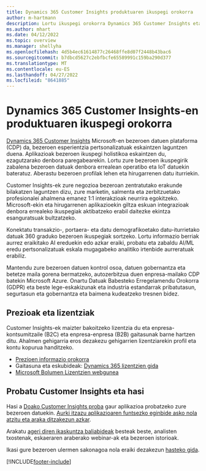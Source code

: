 ```yaml
---
title: Dynamics 365 Customer Insights produktuaren ikuspegi orokorra
author: m-hartmann
description: Lortu ikuspegi orokorra Dynamics 365 Customer Insights eta bere ezaugarri nagusiak.
ms.author: mhart
ms.date: 04/12/2022
ms.topic: overview
ms.manager: shellyha
ms.openlocfilehash: 4d5b4ec61614877c26468ffe8d07f2448b43bac6
ms.sourcegitcommit: b7dbcd5627c2ebfbcfe65589991c159ba290d377
ms.translationtype: MT
ms.contentlocale: eu-ES
ms.lasthandoff: 04/27/2022
ms.locfileid: "8641885"
---
```

# <a name="product-overview-for-dynamics-365-customer-insights"></a>Dynamics 365 Customer Insights-en produktuaren ikuspegi orokorra

[Dynamics 365 Customer Insights](https://dynamics.microsoft.com/ai/customer-insights/) Microsoft-en bezeroen datuen plataforma (CDP) da, bezeroen esperientzia pertsonalizatuak eskaintzen laguntzen duena. Aplikazioak bezeroen ikuspegi holistikoa eskaintzen du, ezagutzarako denbora paregabearekin. Lortu zure bezeroen ikuspegirik zabalena bezeroen datuak denbora errealean operatibo eta IoT datuekin bateratuz. Aberastu bezeroen profilak lehen eta hirugarrenen datu iturriekin. 

Customer Insights-ek zure negozioa bezeroan zentratutako erakunde bilakatzen laguntzen dizu, zure marketin, salmenta eta zerbitzuetako profesionalei ahalmena emanez 1:1 interakzioak neurrira egokitzeko. Microsoft-ekin eta hirugarrenen aplikazioekin giltza eskuan integrazioak denbora errealeko ikuspegiak aktibatzeko erabil daitezke ekintza esanguratsuak bultzatzeko.
 
Konektatu transakzio-, portaera- eta datu demografikoetako datu-iturrietako datuak 360 graduko bezeroen ikuspegiak sortzeko. Lortu informazio berriak aurrez eraikitako AI ereduekin edo azkar eraiki, probatu eta zabaldu AI/ML eredu pertsonalizatuak eskala mugagabeko analitiko irtenbide aurreratuak erabiliz.

Mantendu zure bezeroen datuen kontrol osoa, datuen gobernantza eta betetze maila gorena bermatzeko, autozerbitzua duen enpresa-mailako CDP batekin Microsoft Azure. Onartu Datuak Babesteko Erregelamendu Orokorra (GDPR) eta beste lege-eskakizunak eta industria estandarrak pribatutasun, segurtasun eta gobernantza eta baimena kudeatzeko tresnen bidez.

## <a name="pricing-and-licensing"></a>Prezioak eta lizentziak
Customer Insights-ek maizter bakoitzeko lizentzia du eta enpresa-kontsumitzaile (B2C) eta enpresa-enpresa (B2B) gaitasunak barne hartzen ditu. Ahalmen gehigarria eros dezakezu gehigarrien lizentziarekin profil eta kontu kopurua handitzeko.

- [Prezioen informazio orokorra](https://dynamics.microsoft.com/ai/customer-insights/pricing/)
- Gaitasuna eta eskubideak: [Dynamics 365 lizentzien gida](https://go.microsoft.com/fwlink/?LinkId=866544)
- [Microsoft Bolumen Lizentzien webgunea](https://www.microsoft.com/licensing/how-to-buy/how-to-buy)

## <a name="try-customer-insights-and-get-started"></a>Probatu Customer Insights eta hasi

Hasi a [Doako Customer Insights proba](https://signup.microsoft.com/create-account/signup?SKU=036c2481-aa8a-47cd-ab43-324f0c157c2d&ali=1&RU=https:%2F%2Fhome.ci.ai.dynamics.com%2Fstart%2Ftrial&products=036c2481-aa8a-47cd-ab43-324f0c157c2d) gaur aplikazioa probatzeko zure bezeroen datuekin. [Aurki itzazu aplikazioaren funtsezko eginbide asko nola atzitu eta araka ditzakezun azkar](trial-signup.md). 

Arakatu [ageri diren ikaskuntza baliabideak](https://dynamics.microsoft.com/ai/customer-insights/resources/) besteak beste, analisten txostenak, eskaeraren araberako webinar-ak eta bezeroen istorioak.

Ikasi gure bezeroen ulermen sakonagoa nola eraiki dezakezun [hasteko gida](get-started.md).

[!INCLUDE[footer-include](includes/footer-banner.md)]
